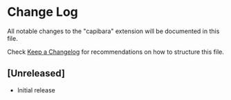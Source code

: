 # Change Log

All notable changes to the "capibara" extension will be documented in this file.

Check [Keep a Changelog](http://keepachangelog.com/) for recommendations on how to structure this file.

## [Unreleased]

- Initial release